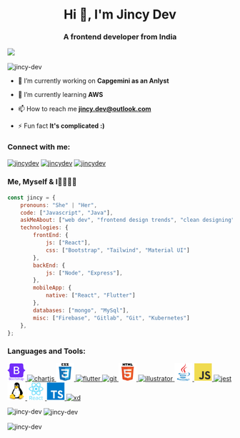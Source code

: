 <h1 align="center">Hi 👋, I'm Jincy Dev</h1>
<div style={{display:"flex"}}><h3 align="center">A frontend developer from India</h3> <img  src="https://media.giphy.com/media/1V3KXtMHJq2YPK7xyl/giphy.gif" width="50"/></div>


<p align="left"> <img src="https://komarev.com/ghpvc/?username=jincy-dev&label=Profile%20views&color=0e75b6&style=flat" alt="jincy-dev" /> </p>

- 🔭 I’m currently working on **Capgemini as an Anlyst**

- 🌱 I’m currently learning **AWS**

- 📫 How to reach me **jincy.dev@outlook.com**

- ⚡ Fun fact **It's complicated :)**

<h3 align="left">Connect with me:</h3>
<p align="left">
<a href="https://twitter.com/jincydev" target="blank"><img align="center" src="https://raw.githubusercontent.com/rahuldkjain/github-profile-readme-generator/master/src/images/icons/Social/twitter.svg" alt="jincydev" height="30" width="40" /></a>
<a href="https://linkedin.com/in/jincydev" target="blank"><img align="center" src="https://raw.githubusercontent.com/rahuldkjain/github-profile-readme-generator/master/src/images/icons/Social/linked-in-alt.svg" alt="jincydev" height="30" width="40" /></a>
<a href="https://kaggle.com/jincydev" target="blank"><img align="center" src="https://raw.githubusercontent.com/rahuldkjain/github-profile-readme-generator/master/src/images/icons/Social/kaggle.svg" alt="jincydev" height="30" width="40" /></a>
</p>

<h3>Me, Myself & I🌊🐇🫧🎤 </h3>

```javascript
const jincy = {
    pronouns: "She" | "Her",
    code: ["Javascript", "Java"],
    askMeAbout: ["web dev", "frontend design trends", "clean designing"],
    technologies: {
        frontEnd: {
            js: ["React"],
            css: ["Bootstrap", "Tailwind", "Material UI"]
        },
        backEnd: {
            js: ["Node", "Express"],
        },
        mobileApp: {
            native: ["React", "Flutter"]
        },
        databases: ["mongo", "MySql"],
        misc: ["Firebase", "Gitlab", "Git", "Kubernetes"]
    },
};
```

<h3 align="left">Languages and Tools:</h3>
<p align="left"> <a href="https://getbootstrap.com" target="_blank" rel="noreferrer"> <img src="https://raw.githubusercontent.com/devicons/devicon/master/icons/bootstrap/bootstrap-plain-wordmark.svg" alt="bootstrap" width="40" height="40"/> </a> <a href="https://www.chartjs.org" target="_blank" rel="noreferrer"> <img src="https://www.chartjs.org/media/logo-title.svg" alt="chartjs" width="40" height="40"/> </a> <a href="https://www.w3schools.com/css/" target="_blank" rel="noreferrer"> <img src="https://raw.githubusercontent.com/devicons/devicon/master/icons/css3/css3-original-wordmark.svg" alt="css3" width="40" height="40"/> </a> <a href="https://flutter.dev" target="_blank" rel="noreferrer"> <img src="https://www.vectorlogo.zone/logos/flutterio/flutterio-icon.svg" alt="flutter" width="40" height="40"/> </a> <a href="https://git-scm.com/" target="_blank" rel="noreferrer"> <img src="https://www.vectorlogo.zone/logos/git-scm/git-scm-icon.svg" alt="git" width="40" height="40"/> </a>   <a href="https://www.w3.org/html/" target="_blank" rel="noreferrer"> <img src="https://raw.githubusercontent.com/devicons/devicon/master/icons/html5/html5-original-wordmark.svg" alt="html5" width="40" height="40"/> </a> <a href="https://www.adobe.com/in/products/illustrator.html" target="_blank" rel="noreferrer"> <img src="https://www.vectorlogo.zone/logos/adobe_illustrator/adobe_illustrator-icon.svg" alt="illustrator" width="40" height="40"/> </a> <a href="https://www.java.com" target="_blank" rel="noreferrer"> <img src="https://raw.githubusercontent.com/devicons/devicon/master/icons/java/java-original.svg" alt="java" width="40" height="40"/> </a> <a href="https://developer.mozilla.org/en-US/docs/Web/JavaScript" target="_blank" rel="noreferrer"> <img src="https://raw.githubusercontent.com/devicons/devicon/master/icons/javascript/javascript-original.svg" alt="javascript" width="40" height="40"/> </a> <a href="https://jestjs.io" target="_blank" rel="noreferrer"> <img src="https://www.vectorlogo.zone/logos/jestjsio/jestjsio-icon.svg" alt="jest" width="40" height="40"/> </a> <a href="https://www.linux.org/" target="_blank" rel="noreferrer"> <img src="https://raw.githubusercontent.com/devicons/devicon/master/icons/linux/linux-original.svg" alt="linux" width="40" height="40"/> </a> <a href="https://reactjs.org/" target="_blank" rel="noreferrer"> <img src="https://raw.githubusercontent.com/devicons/devicon/master/icons/react/react-original-wordmark.svg" alt="react" width="40" height="40"/> </a>  <a href="https://www.typescriptlang.org/" target="_blank" rel="noreferrer"> <img src="https://raw.githubusercontent.com/devicons/devicon/master/icons/typescript/typescript-original.svg" alt="typescript" width="40" height="40"/> </a> <a href="https://www.adobe.com/products/xd.html" target="_blank" rel="noreferrer"> <img src="https://cdn.worldvectorlogo.com/logos/adobe-xd.svg" alt="xd" width="40" height="40"/> </a> </p>

<p><img align="left" src="https://github-readme-stats.vercel.app/api/top-langs?username=jincy-dev&show_icons=true&locale=en&layout=compact" alt="jincy-dev" /></p>

<p>&nbsp;<img align="center" src="https://github-readme-stats.vercel.app/api?username=jincy-dev&show_icons=true&locale=en" alt="jincy-dev" /></p>

<p><img align="center" src="https://github-readme-streak-stats.herokuapp.com/?user=jincy-dev&" alt="jincy-dev" /></p>
